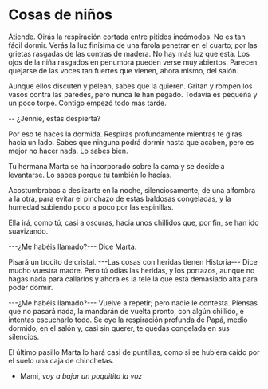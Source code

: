 # Cosas de niños

Atiende. Oirás la respiración cortada entre pitidos incómodos. No es tan fácil dormir. Verás la luz finísima de una farola penetrar en el cuarto; por las grietas rasgadas de las contras de madera. No hay más luz que esta. Los ojos de la niña rasgados en penumbra pueden verse muy abiertos. Parecen quejarse de las voces tan fuertes que vienen, ahora mismo, del salón.

Aunque ellos discuten y pelean, sabes que la quieren. Gritan y rompen los vasos contra las paredes, pero nunca le han pegado. Todavía es pequeña y un poco torpe. Contigo empezó todo más tarde.

-- ¿Jennie, estás despierta?

Por eso te haces la dormida. Respiras profundamente mientras te giras hacia un lado. Sabes que ninguna podrá dormir hasta que acaben, pero es mejor no hacer nada. Lo sabes bien.

Tu hermana Marta se ha incorporado sobre la cama y se decide a levantarse. Lo sabes porque tú también lo hacías.

Acostumbrabas a deslizarte en la noche, silenciosamente, de una alfombra a la otra, para evitar el pinchazo de estas baldosas congeladas, y la humedad subiendo poco a poco por las espinillas.

Ella irá, como tú, casi a oscuras, hacia unos chillidos que, por fin, se han ido suavizando.

---¿Me habéis llamado?--- Dice Marta.

Pisará un trocito de cristal. ---Las cosas con heridas tienen Historia--- Dice mucho vuestra madre. Pero tú odias las heridas, y los portazos, aunque no hagas nada para callarlos y ahora es la tele la que está demasiado alta para poder dormir.

---¿Me habéis llamado?--- Vuelve a repetir; pero nadie le contesta. Piensas que no pasará nada, la mandarán de vuelta pronto, con algún chillido, e intentas escucharlo todo. Se  oye la respiración profunda de Papá, medio dormido, en el salón y, casi sin querer, te quedas congelada en sus silencios. 

El último pasillo Marta lo hará casi de puntillas, como si se hubiera caído por el suelo una caja de chinchetas.

- Mami, *voy a bajar un poquitito la voz*

